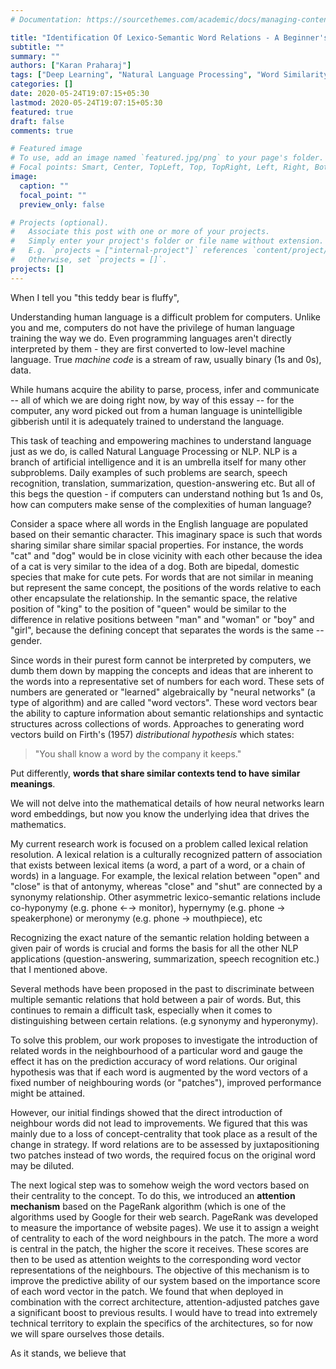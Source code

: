 ```yaml
---
# Documentation: https://sourcethemes.com/academic/docs/managing-content/

title: "Identification Of Lexico-Semantic Word Relations - A Beginner's Guide"
subtitle: ""
summary: ""
authors: ["Karan Praharaj"]
tags: ["Deep Learning", "Natural Language Processing", "Word Similarity"]
categories: []
date: 2020-05-24T19:07:15+05:30
lastmod: 2020-05-24T19:07:15+05:30
featured: true
draft: false
comments: true

# Featured image
# To use, add an image named `featured.jpg/png` to your page's folder.
# Focal points: Smart, Center, TopLeft, Top, TopRight, Left, Right, BottomLeft, Bottom, BottomRight.
image:
  caption: ""
  focal_point: ""
  preview_only: false

# Projects (optional).
#   Associate this post with one or more of your projects.
#   Simply enter your project's folder or file name without extension.
#   E.g. `projects = ["internal-project"]` references `content/project/deep-learning/index.md`.
#   Otherwise, set `projects = []`.
projects: []
---
```


When I tell you "this teddy bear is fluffy", 

Understanding human language is a difficult problem for computers. Unlike you and me, computers do not have the privilege of human language training the way we do. Even programming languages aren't directly interpreted by them - they are first converted to low-level machine language. True *machine code* is a stream of raw, usually binary (1s and 0s), data. 

While humans acquire the ability to parse, process, infer and communicate -- all of which we are doing right now, by way of this essay -- for the computer, any word picked out from a human language is unintelligible gibberish until it is adequately trained to understand the language.

This task of teaching and empowering machines to understand language just as we do, is called Natural Language Processing or NLP. NLP is a branch of artificial intelligence and it is an umbrella itself for many other subproblems. Daily examples of such problems are search, speech recognition, translation, summarization, question-answering etc. But all of this begs the question - if computers can understand nothing but 1s and 0s, how can computers make sense of the complexities of human language? 

Consider a space where all words in the English language are populated based on their semantic character. This imaginary space is such that words sharing similar share similar spacial properties. For instance, the words "cat" and "dog" would be in close vicinity with each other because the idea of a cat is very similar to the idea of a dog. Both are bipedal, domestic species that make for cute pets. For words that are not similar in meaning but represent the same concept, the positions of the words relative to each other encapsulate the relationship. In the semantic space, the relative position of "king" to the position of "queen" would be similar to the difference in relative positions between "man" and "woman" or "boy" and "girl", because the defining concept that separates the words is the same -- gender. 

Since words in their purest form cannot be interpreted by computers, we dumb them down by mapping the concepts and ideas that are inherent to the words into a representative set of numbers for each word. These sets of numbers are generated or "learned" algebraically by "neural networks" (a type of algorithm) and are called "word vectors". These word vectors bear the ability to capture information about semantic relationships and syntactic structures across collections of words. Approaches to generating word vectors build on Firth's (1957) *distributional hypothesis* which states:

> "You shall know a word by the company it keeps."

Put differently, **words that share similar contexts tend to have similar meanings**.

We will not delve into the mathematical details of how neural networks learn word embeddings, but now you know the underlying idea that drives the mathematics. 

My current research work is focused on a problem called lexical relation resolution. A lexical relation is a culturally recognized pattern of association that exists between lexical items (a word, a part of a word, or a chain of words) in a language. For example, the lexical relation between "open" and "close" is that of antonymy, whereas "close" and "shut" are connected by a synonymy relationship. Other asymmetric lexico-semantic relations include co-hyponymy (e.g. phone &larr;&rarr; monitor), hypernymy (e.g. phone &rarr; speakerphone) or meronymy (e.g. phone &rarr; mouthpiece), etc

Recognizing the exact nature of the semantic relation holding between a given pair of words is crucial and forms the basis for all the other NLP applications (question-answering, summarization, speech recognition etc.) that I mentioned above. 

Several methods have been proposed in the past to discriminate between multiple semantic relations that hold between a pair of words. But, this continues to remain a difficult task, especially when it comes to distinguishing between certain relations. (e.g synonymy and hyperonymy).

To solve this problem, our work proposes to investigate the introduction of related words in the neighbourhood of a particular word and gauge the effect it has on the prediction accuracy of word relations. Our original hypothesis was that if each word is augmented by the word vectors of a fixed number of neighbouring words (or "patches"), improved performance might be attained. 

However, our initial findings showed that the direct introduction of neighbour words did not lead to improvements. We figured that this was mainly due to a loss of concept-centrality that took place as a result of the change in strategy. If word relations are to be assessed by juxtapositioning two patches instead of two words, the required focus on the original word may be diluted.

The next logical step was to somehow weigh the word vectors based on their centrality to the concept. To do this, we introduced an **attention mechanism** based on the PageRank algorithm (which is one of the algorithms used by Google for their web search. PageRank was developed to measure the importance of website pages). We use it to assign a weight of centrality to each of the word neighbours in the patch. The more a word is central in the patch, the higher the score it receives. These scores are then to be used as attention weights to the corresponding word vector representations of the neighbours. The objective of this mechanism is to improve the predictive ability of our system based on the importance score of each word vector in the patch. We found that when deployed in combination with the correct architecture, attention-adjusted patches gave a significant boost to previous results. I would have to tread into extremely technical territory to explain the specifics of the architectures, so for now we will spare ourselves those details.

As it stands, we believe that











